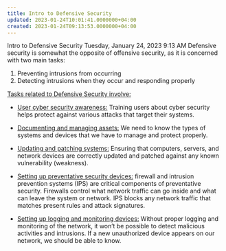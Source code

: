 ```yaml
---
title: Intro to Defensive Security
updated: 2023-01-24T10:01:41.0000000+04:00
created: 2023-01-24T09:13:53.0000000+04:00
---
```


Intro to Defensive Security
Tuesday, January 24, 2023
9:13 AM
Defensive security is somewhat the opposite of offensive security, as it is concerned with two main tasks:

1.  Preventing intrusions from occurring
2.  Detecting intrusions when they occur and responding properly

<u>Tasks related to Defensive Security involve:</u>

- <u>User cyber security awareness:</u> Training users about cyber security helps protect against various attacks that target their systems.

- <u>Documenting and managing assets:</u> We need to know the types of systems and devices that we have to manage and protect properly.

- <u>Updating and patching systems:</u> Ensuring that computers, servers, and network devices are correctly updated and patched against any known vulnerability (weakness).

- <u>Setting up preventative security devices:</u> firewall and intrusion prevention systems (IPS) are critical components of preventative security. Firewalls control what network traffic can go inside and what can leave the system or network. IPS blocks any network traffic that matches present rules and attack signatures.

- <u>Setting up logging and monitoring devices:</u> Without proper logging and monitoring of the network, it won’t be possible to detect malicious activities and intrusions. If a new unauthorized device appears on our network, we should be able to know.

